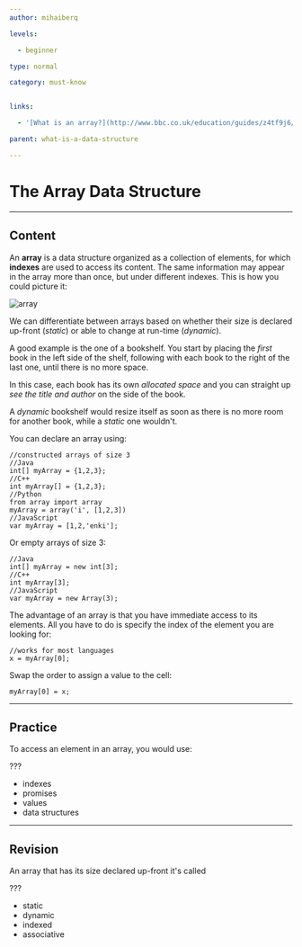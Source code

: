 ```yaml
---
author: mihaiberq

levels:

  - beginner

type: normal

category: must-know


links:

  - '[What is an array?](http://www.bbc.co.uk/education/guides/z4tf9j6/revision/2){website}'

parent: what-is-a-data-structure

---
```


# The Array Data Structure

---
## Content

An **array** is a data structure organized as a collection of elements, for which **indexes** are used to access its content. The same information may appear in the array more than once, but under different indexes. This is how you could picture it:

![array](%3Csvg%20width%3D%22100%25%22%20height%3D%22auto%22%20viewBox%3D%220%200%20700%20300%22%20xmlns%3D%22http%3A%2F%2Fwww.w3.org%2F2000%2Fsvg%22%3E%3Ctitle%3EArtboard%3C%2Ftitle%3E%3Cg%20fill%3D%22none%22%20fill-rule%3D%22evenodd%22%3E%3Cpath%20stroke%3D%22currentColor%22%20stroke-width%3D%222%22%20fill%3D%22%23FFF%22%20d%3D%22M75%20144h550v100H75z%22%2F%3E%3Ctext%20font-family%3D%22RobotoMono-Light%2C%20Roboto%20Mono%22%20font-size%3D%2250%22%20font-weight%3D%22300%22%20fill%3D%22currentColor%22%3E%3Ctspan%20x%3D%2296.4951172%22%20y%3D%22211%22%3E20%3C%2Ftspan%3E%3C%2Ftext%3E%3Ctext%20font-family%3D%22RobotoMono-Light%2C%20Roboto%20Mono%22%20font-size%3D%2250%22%20font-weight%3D%22300%22%20fill%3D%22currentColor%22%3E%3Ctspan%20x%3D%22212.497559%22%20y%3D%22211%22%3E3%3C%2Ftspan%3E%3C%2Ftext%3E%3Ctext%20font-family%3D%22RobotoMono-Light%2C%20Roboto%20Mono%22%20font-size%3D%2250%22%20font-weight%3D%22300%22%20fill%3D%22currentColor%22%3E%3Ctspan%20x%3D%22315.497559%22%20y%3D%22211%22%3E5%3C%2Ftspan%3E%3C%2Ftext%3E%3Ctext%20font-family%3D%22RobotoMono-Light%2C%20Roboto%20Mono%22%20font-size%3D%2250%22%20font-weight%3D%22300%22%20fill%3D%22currentColor%22%3E%3Ctspan%20x%3D%22416.497559%22%20y%3D%22211%22%3E3%3C%2Ftspan%3E%3C%2Ftext%3E%3Cpath%20d%3D%22M175%20146v97m102-97v97m102-97v97m102-97v97%22%20stroke%3D%22currentColor%22%20stroke-width%3D%222%22%20stroke-linecap%3D%22square%22%2F%3E%3Ctext%20font-family%3D%22RobotoMono-Light%2C%20Roboto%20Mono%22%20font-size%3D%2280%22%20font-weight%3D%22300%22%20fill%3D%22currentColor%22%3E%3Ctspan%20x%3D%22528.496094%22%20y%3D%22219%22%3E%E2%80%A6%3C%2Ftspan%3E%3C%2Ftext%3E%3Cpath%20d%3D%22M125%2095.5v41m-3-10.8l3%2010.8%203-10.8M227%2096v41m-3-10.8l3%2010.8%203-10.8M329%2094v41m-3-10.8l3%2010.8%203-10.8M431%2096v41m-3-10.8l3%2010.8%203-10.8%22%20stroke%3D%22currentColor%22%20stroke-width%3D%222%22%20stroke-linecap%3D%22square%22%2F%3E%3Ctext%20font-family%3D%22RobotoMono-LightItalic%2C%20Roboto%20Mono%22%20font-size%3D%2230%22%20font-style%3D%22italic%22%20font-weight%3D%22300%22%20fill%3D%22currentColor%22%3E%3Ctspan%20x%3D%22115.15277%22%20y%3D%2280%22%3E0%3C%2Ftspan%3E%3C%2Ftext%3E%3Ctext%20font-family%3D%22RobotoMono-LightItalic%2C%20Roboto%20Mono%22%20font-size%3D%2230%22%20font-style%3D%22italic%22%20font-weight%3D%22300%22%20fill%3D%22currentColor%22%3E%3Ctspan%20x%3D%22219.15277%22%20y%3D%2280%22%3E1%3C%2Ftspan%3E%3C%2Ftext%3E%3Ctext%20font-family%3D%22RobotoMono-LightItalic%2C%20Roboto%20Mono%22%20font-size%3D%2230%22%20font-style%3D%22italic%22%20font-weight%3D%22300%22%20fill%3D%22currentColor%22%3E%3Ctspan%20x%3D%22321.15277%22%20y%3D%2280%22%3E2%3C%2Ftspan%3E%3C%2Ftext%3E%3Ctext%20font-family%3D%22RobotoMono-LightItalic%2C%20Roboto%20Mono%22%20font-size%3D%2230%22%20font-style%3D%22italic%22%20font-weight%3D%22300%22%20fill%3D%22currentColor%22%3E%3Ctspan%20x%3D%22423.15277%22%20y%3D%2280%22%3E3%3C%2Ftspan%3E%3C%2Ftext%3E%3C%2Fg%3E%3C%2Fsvg%3E)

We can differentiate between arrays based on whether their size is declared up-front (*static*) or able to change at run-time (*dynamic*).

A good example is the one of a bookshelf. You start by placing the *first* book in the left side of the shelf, following with each book to the right of the last one, until there is no more space.

In this case, each book has its own *allocated space* and you can straight up *see the title and author* on the side of the book.

A *dynamic* bookshelf would resize itself as soon as there is no more room for another book, while a *static* one wouldn't.


You can declare an array using:
```
//constructed arrays of size 3
//Java
int[] myArray = {1,2,3};
//C++
int myArray[] = {1,2,3};
//Python
from array import array
myArray = array('i', [1,2,3])
//JavaScript
var myArray = [1,2,'enki'];
```
Or empty arrays of size 3:
```
//Java
int[] myArray = new int[3];
//C++
int myArray[3];
//JavaScript
var myArray = new Array(3);

```
The advantage of an array is that you have immediate access to its elements. All you have to do is specify the index of the element you are looking for:
```
//works for most languages
x = myArray[0];
```
Swap the order to assign a value to the cell:
```
myArray[0] = x;
```

---
## Practice

To access an element in an array, you would use:

???

* indexes
* promises
* values
* data structures

---
## Revision

An array that has its size declared up-front it's called

???

* static
* dynamic
* indexed
* associative

